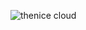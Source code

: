 ![thenice cloud](https://user-images.githubusercontent.com/78850575/118705424-34bb8e00-b7e6-11eb-9d7f-c40643b95084.png)
```
```
